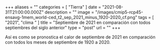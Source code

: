 +++
aliases = ""
categories = [ "Tierra" ]
date = "2021-08-31T21:00:00.000Z"
description = ""
image = "/images/cmip5-rcp45-ensavg-1mem_world-ced_t2_sep_2021_minus_1920-2020_cf.png"
tags = [ "2021", "clima " ]
title = "Septiembre de 2021 en comparación con todos septiembres del siglo anterior"
type = "post"
url = ""
+++


Así es como se pronostica el calor de septiembre de 2021 en comparación con todos los meses de septiembre de 1920 a 2020.
